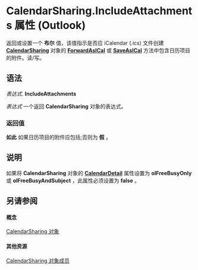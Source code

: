 
# CalendarSharing.IncludeAttachments 属性 (Outlook)

返回或设置一个 **布尔** 值，该值指示是否应 iCalendar (.ics) 文件创建 **[CalendarSharing](37a8a15e-51c2-b1a0-7db6-cf2a1f4e8405.md)** 对象的 **[ForwardAsICal](b796a573-784b-6725-535e-fd156a3f233c.md)** 或 **[SaveAsICal](2314f751-77c5-9b95-05fb-c3075f512508.md)** 方法中包含日历项目的附件。读/写。


## 语法

 _表达式_. **IncludeAttachments**

 _表达式_ 一个返回 **CalendarSharing** 对象的表达式。


### 返回值

 **如此** 如果日历项目的附件应包括;否则为 **假** 。


## 说明

如果将 **CalendarSharing** 对象的 **[CalendarDetail](f3f0ba8d-23db-505f-58c4-6e3a33a468e7.md)** 属性设置为 **olFreeBusyOnly** 或 **olFreeBusyAndSubject** ，此属性必须设置为 **false** 。


## 另请参阅


#### 概念


[CalendarSharing 对象](37a8a15e-51c2-b1a0-7db6-cf2a1f4e8405.md)
#### 其他资源


[CalendarSharing 对象成员](1b2b6233-9816-e3f2-5924-694ce30cc8ef.md)